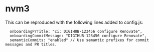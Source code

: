 # nvm3

This can be reproduced with the following lines added to config.js:

```
  onboardingPrTitle: "ci: DIGIHUB-123456 configure Renovate",
  onboardingCommitMessage: "DIGIHUB-123456 configure Renovate",
  semanticCommits: "enabled" // Use semantic prefixes for commit messages and PR titles.
```
